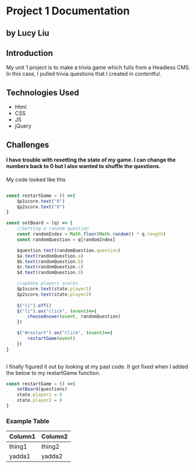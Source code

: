 # Project 1 Documentation 
## by Lucy Liu

## Introduction

My unit 1 project is to make a trivia game which fulls from a Headless CMS. In this case, I pulled trivia questions that I created in contentful. 

## Technologies Used
- Html
- CSS
- JS
- jQuery 

## Challenges
#### I have trouble with resetting the state of my game. I can change the numbers back to 0 but I also wanted to shuffle the questions. 

My code looked like this 

```js

const restartGame = () =>{
    $p1score.text("0")
    $p2score.text("0")
}

const setBoard = (q) => {
    //Getting a random question
    const randomIndex = Math.floor(Math.random() * q.length)
    const randomQuestion = q[randomIndex]

    $question.text(randomQuestion.question)
    $a.text(randomQuestion.a)
    $b.text(randomQuestion.b)
    $c.text(randomQuestion.c)
    $d.text(randomQuestion.d)

    //update players scores
    $p1score.text(state.player1)
    $p2score.text(state.player2)
    
    $("li").off()
    $("li").on("click", (event)=>{
        chooseAnswer(event, randomQuestion)
    })     

    $("#restart").on("click", (event)=>{
        restartGame(event)
    })
} 
 
```

I finally figured it out by looking at my past code. It got fixed when I added the below to my restartGame function. 

```js
const restartGame = () =>{
    setBoard(questions)
    state.player1 = 0
    state.player2 = 0
}

```

### Example Table
| Column1 | Column2 |
|---------|---------|
| thing1 | thing2 |
| yadda1 | yadda2 |